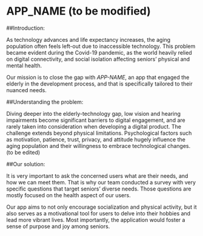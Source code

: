 # APP_NAME (to be modified) 
##Introduction:

As technology advances and life expectancy increases, the aging population often feels left-out due to inaccessible technology. This problem became evident during the Covid-19 pandemic, as the world heavily relied on digital connectivity, and social isolation affecting seniors’ physical and mental health. 

Our mission is to close the gap with *APP-NAME*, an app that engaged the elderly in the development process, and that is specifically tailored to their nuanced needs.

##Understanding the problem: 

Diving deeper into the elderly-technology gap, low vision and hearing impairments become significant barriers to digital engagement, and are rarely taken into consideration when developing a digital product. The challenge extends beyond physical limitations. Psychological factors such as motivation, patience, trust, privacy, and attitude hugely influence the aging population and their willingness to embrace technological changes.  (to be edited)

##Our solution: 

It is very important to ask the concerned users what are their needs, and how we can meet them. That is why our team conducted a survey with very specific questions that target seniors’ diverse needs. Those questions are mostly focused on the health aspect of our users. 

Our app aims to not only encourage socialization and physical activity, but it also serves as a motivational tool for users to delve into their hobbies and lead more vibrant lives. Most importantly, the application would foster a sense of purpose and joy among seniors.
